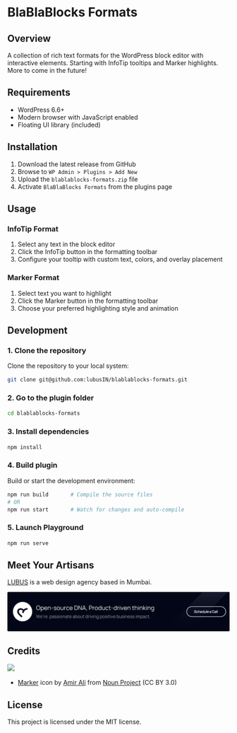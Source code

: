 # BlaBlaBlocks Formats
<!-- TODO add graphics -->
<!-- TODO add playground demo link -->

## Overview
A collection of rich text formats for the WordPress block editor with interactive elements. Starting with InfoTip tooltips and Marker highlights. More to come in the future!

## Requirements
- WordPress 6.6+
- Modern browser with JavaScript enabled
- Floating UI library (included)


## Installation

1. Download the latest release from GitHub  <!--TODO - GH link to be added for release -->
2. Browse to `WP Admin > Plugins > Add New`
3. Upload the `blablablocks-formats.zip` file
4. Activate `BlaBlaBlocks Formats` from the plugins page

## Usage

### InfoTip Format

<!-- TODO - add recording -->

1. Select any text in the block editor
2. Click the InfoTip button in the formatting toolbar
3. Configure your tooltip with custom text, colors, and overlay placement


### Marker Format

<!-- TODO - add recording -->

1. Select text you want to highlight
2. Click the Marker button in the formatting toolbar
3. Choose your preferred highlighting style and animation


## Development

### 1. Clone the repository
Clone the repository to your local system:

```bash
git clone git@github.com:lubusIN/blablablocks-formats.git
```

### 2. Go to the plugin folder

```bash
cd blablablocks-formats
```

### 3. Install dependencies

```bash
npm install
```

### 4. Build plugin
Build or start the development environment:

```bash
npm run build       # Compile the source files
# OR
npm run start       # Watch for changes and auto-compile
```
### 5. Launch Playground

```bash
npm run serve
```

## Meet Your Artisans

[LUBUS](http://lubus.in) is a web design agency based in Mumbai.

<a href="https://cal.com/lubus">
	<img src="https://raw.githubusercontent.com/lubusIN/.github/refs/heads/main/profile/banner.png" />
</a>

## Credits
<!-- TODO check if this works after repo is made public -->
<a href="https://github.com/lubusIN/blablablocks-formats/graphs/contributors">
  <img height="36px" src="https://contrib.rocks/image?repo=lubusIN/blablablocks-formats"/>
</a>

* [Marker](https://thenounproject.com/icon/marker-7644139/) icon by [Amir Ali](https://thenounproject.com/amirali) from [Noun Project](https://thenounproject.com/browse/icons/term/marker/) (CC BY 3.0)


## License

This project is licensed under the MIT license.

